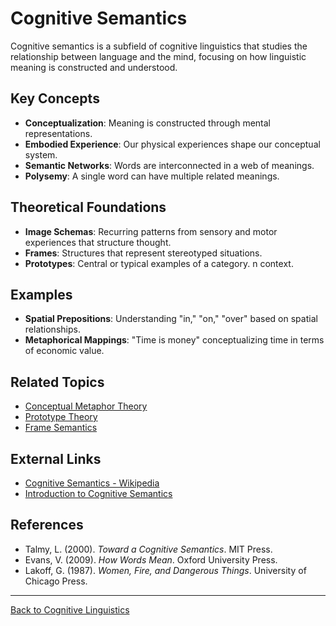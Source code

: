 # Cognitive Semantics

Cognitive semantics is a subfield of cognitive linguistics that studies the relationship between language and the mind, focusing on how linguistic meaning is constructed and understood.

## Key Concepts

- **Conceptualization**: Meaning is constructed through mental representations.
- **Embodied Experience**: Our physical experiences shape our conceptual system.
- **Semantic Networks**: Words are interconnected in a web of meanings.
- **Polysemy**: A single word can have multiple related meanings.

## Theoretical Foundations

- **Image Schemas**: Recurring patterns from sensory and motor experiences that structure thought.
- **Frames**: Structures that represent stereotyped situations.
- **Prototypes**: Central or typical examples of a category.
n context.

## Examples

- **Spatial Prepositions**: Understanding "in," "on," "over" based on spatial relationships.
- **Metaphorical Mappings**: "Time is money" conceptualizing time in terms of economic value.

## Related Topics

- [Conceptual Metaphor Theory](Conceptual-Metaphor-Theory.md)
- [Prototype Theory](Prototype-Theory.md)
- [Frame Semantics](Frame-Semantics.md)

## External Links

- [Cognitive Semantics - Wikipedia](https://en.wikipedia.org/wiki/Cognitive_semantics)
- [Introduction to Cognitive Semantics](https://www.sciencedirect.com/topics/computer-science/cognitive-semantics)

## References

- Talmy, L. (2000). *Toward a Cognitive Semantics*. MIT Press.
- Evans, V. (2009). *How Words Mean*. Oxford University Press.
- Lakoff, G. (1987). *Women, Fire, and Dangerous Things*. University of Chicago Press.

---

[Back to Cognitive Linguistics](../README.md)